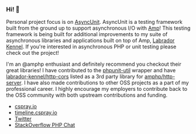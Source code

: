 ### Hi! :wave:

Personal project focus is on [AsyncUnit](https://github.com/labrador-kennel/async-unit). AsyncUnit is a testing framework built from the ground up to support asynchronous I/O with [Amp](https://www.amphp.org)! This testing framework is being built for additional improvements to my suite of asynchronous libraries and applications built on top of Amp, [Labrador Kennel](https://labrador-kennel.io). If you're interested in asynchronous PHP or unit testing please check out the project!

I'm an @amphp enthusiast and definitely recommend you checkout their great libraries! I have contributed to the [phpunit-util](https://github.com/amphp/phpunit-util) wrapper and have [labrador-kennel/http-cors](https://github.com/labrador-kennel/http-cors) listed as a 3rd party library for [amphp/http-server](https://github.com/amphp/http-server). I have also made contributions to other OSS projects as a part of my professional career. I highly encourage my employers to contribute back to the OSS community with both upstream contributions and funding.

- [cspray.io](https://cspray.io)
- [timeline.cspray.io](https://timeline.cspray.io)
- [Twitter](https://twitter.com/charlesspray)
- [StackOverflow PHP Chat](https://chat.stackoverflow.com/rooms/11/php)
